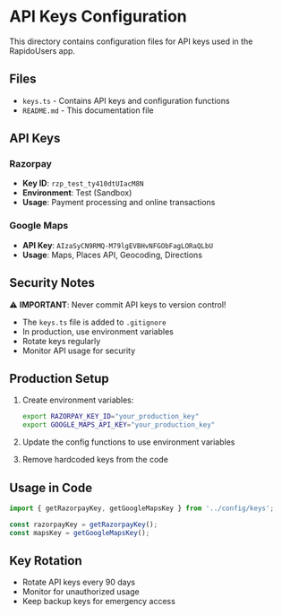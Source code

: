 # API Keys Configuration

This directory contains configuration files for API keys used in the RapidoUsers app.

## Files

- `keys.ts` - Contains API keys and configuration functions
- `README.md` - This documentation file

## API Keys

### Razorpay
- **Key ID**: `rzp_test_ty410dtUIacM8N`
- **Environment**: Test (Sandbox)
- **Usage**: Payment processing and online transactions

### Google Maps
- **API Key**: `AIzaSyCN9RMQ-M79lgEVBHvNFGObFagLORaQLbU`
- **Usage**: Maps, Places API, Geocoding, Directions

## Security Notes

⚠️ **IMPORTANT**: Never commit API keys to version control!

- The `keys.ts` file is added to `.gitignore`
- In production, use environment variables
- Rotate keys regularly
- Monitor API usage for security

## Production Setup

1. Create environment variables:
   ```bash
   export RAZORPAY_KEY_ID="your_production_key"
   export GOOGLE_MAPS_API_KEY="your_production_key"
   ```

2. Update the config functions to use environment variables
3. Remove hardcoded keys from the code

## Usage in Code

```typescript
import { getRazorpayKey, getGoogleMapsKey } from '../config/keys';

const razorpayKey = getRazorpayKey();
const mapsKey = getGoogleMapsKey();
```

## Key Rotation

- Rotate API keys every 90 days
- Monitor for unauthorized usage
- Keep backup keys for emergency access



